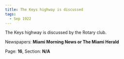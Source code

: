 ```yaml
---  
title: The Keys highway is discussed  
tags:  
  - Sep 1922  
---  
```

  
The Keys highway is discussed by the Rotary club.  
  
Newspapers: **Miami Morning News or The Miami Herald**  
  
Page: **16**, Section: **N/A** 
